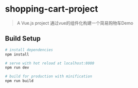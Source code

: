 # shopping-cart-project

> A Vue.js project 通过vue的组件化构建一个简易购物车Demo

## Build Setup

``` bash
# install dependencies
npm install

# serve with hot reload at localhost:8080
npm run dev

# build for production with minification
npm run build
```



